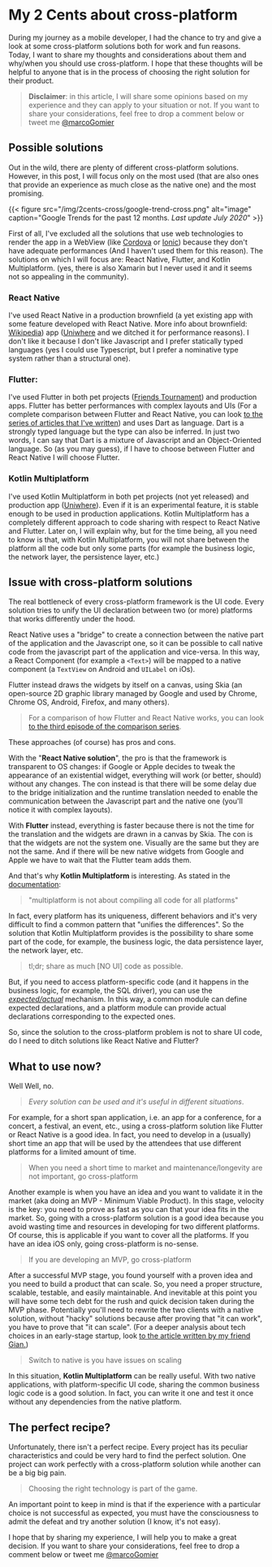 # My 2 Cents about cross-platform


During my journey as a mobile developer, I had the chance to try and give a look at some cross-platform solutions both for work and fun reasons. Today, I want to share my thoughts and considerations about them and why/when you should use cross-platform. I hope that these thoughts will be helpful to anyone that is in the process of choosing the right solution for their product.

> **Disclaimer**: in this article, I will share some opinions based on my experience and they can apply to your situation or not. If you want to share your considerations, feel free to drop a comment below or tweet me [@marcoGomier](https://twitter.com/marcoGomier)

## Possible solutions

Out in the wild, there are plenty of different cross-platform solutions. However, in this post, I will focus only on the most used (that are also ones that provide an experience as much close as the native one) and the most promising. 

{{< figure src="/img/2cents-cross/google-trend-cross.png" alt="image" caption="Google Trends for the past 12 months. *Last update July 2020*" >}}

First of all, I've excluded all the solutions that use web technologies to render the app in a WebView (like [Cordova](https://cordova.apache.org/) or [Ionic](https://ionicframework.com/)) because they don't have adequate performances (And I haven't used them for this reason). The solutions on which I will focus are: React Native, Flutter, and Kotlin Multiplatform. (yes, there is also Xamarin but I never used it and it seems not so appealing in the community).

### React Native
I've used React Native in a production brownfield (a yet existing app with some feature developed with React Native. More info about brownfield: [Wikipedia](https://en.wikipedia.org/wiki/Brownfield_(software_development))) app ([Uniwhere](https://www.uniwhere.com/) and we ditched it for performance reasons). I don't like it because I don't like Javascript and I prefer statically typed languages (yes I could use Typescript, but I prefer a nominative type system rather than a structural one).

### Flutter: 
I've used Flutter in both pet projects ([Friends Tournament](https://github.com/prof18/Friends-Tournament)) and production apps. Flutter has better performances with complex layouts and UIs (For a complete comparison between Flutter and React Native, you can look [to the series of articles that I've written](https://www.marcogomiero.com/posts/2020/rn-flutter-dilemma-series/)) and uses Dart as language. Dart is a strongly typed language but the type can also be inferred. In just two words, I can say that Dart is a mixture of Javascript and an Object-Oriented language. So (as you may guess), if I have to choose between Flutter and React Native I will choose Flutter. 

### Kotlin Multiplatform
I've used Kotlin Multiplatform in both pet projects (not yet released) and production app ([Uniwhere](https://www.uniwhere.com/)). Even if it is an experimental feature, it is stable enough to be used in production applications. Kotlin Multiplatform has a completely different approach to code sharing with respect to React Native and Flutter. Later on, I will explain why, but for the time being, all you need to know is that, with Kotlin Multiplatform, you will not share between the platform all the code but only some parts (for example the business logic, the network layer, the persistence layer, etc.)

## Issue with cross-platform solutions

The real bottleneck of every cross-platform framework is the UI code. Every solution tries to unify the UI declaration between two (or more) platforms that works differently under the hood. 

React Native uses a "bridge" to create a connection between the native part of the application and the Javascript one, so it can be possible to call native code from the javascript part of the application and vice-versa. In this way, a React Component (for example a `<Text>`) will be mapped to a native component (a `TextView` on Android and `UILabel` on iOs). 

Flutter instead draws the widgets by itself on a canvas, using Skia (an open-source 2D graphic library managed by Google and used by Chrome, Chrome OS, Android, Firefox, and many others). 

> For a comparison of how Flutter and React Native works, you can look [to the third episode of the comparison series](https://www.marcogomiero.com/posts/2020/rn-flutter-dilemma-3-under-hood/). 

These approaches (of course) has pros and cons. 

With the "**React Native solution**", the pro is that the framework is transparent to OS changes: if Google or Apple decides to tweak the appearance of an existential widget, everything will work (or better, should) without any changes. The con instead is that there will be some delay due to the bridge initialization and the runtime translation needed to enable the communication between the Javascript part and the native one (you'll notice it with complex layouts).

With **Flutter** instead, everything is faster because there is not the time for the translation and the widgets are drawn in a canvas by Skia. The con is that the widgets are not the system one. Visually are the same but they are not the same. And if there will be new native widgets from Google and Apple we have to wait that the Flutter team adds them.

And that's why **Kotlin Multiplatform** is interesting. As stated in the [documentation](https://kotlinlang.org/docs/reference/multiplatform.html):

> "multiplatform is not about compiling all code for all platforms"

In fact, every platform has its uniqueness, different behaviors and it's very difficult to find a common pattern that "unifies the differences". So the solution that Kotlin Multiplatform provides is the possibility to share some part of the code, for example, the business logic, the data persistence layer, the network layer, etc. 

> tl;dr; share as much [NO UI] code as possible. 

But, if you need to access platform-specific code (and it happens in the business logic, for example, the SQL driver), you can use the [_expected/actual_](https://kotlinlang.org/docs/reference/platform-specific-declarations.html) mechanism. In this way, a common module can define expected declarations, and a platform module can provide actual declarations corresponding to the expected ones. 

So, since the solution to the cross-platform problem is not to share UI code, do I need to ditch solutions like React Native and Flutter?

## What to use now? 

Well Well, no. 

> _Every solution can be used and it's useful in different situations_. 

For example, for a short span application, i.e. an app for a conference, for a concert, a festival, an event, etc., using a cross-platform solution like Flutter or React Native is a good idea. In fact, you need to develop in a (usually) short time an app that will be used by the attendees that use different platforms for a limited amount of time. 

> When you need a short time to market and maintenance/longevity are not important, go cross-platform

Another example is when you have an idea and you want to validate it in the market (aka doing an MVP -  Minimum Viable Product). In this stage, velocity is the key: you need to prove as fast as you can that your idea fits in the market. So, going with a cross-platform solution is a good idea because you avoid wasting time and resources in developing for two different platforms. Of course, this is applicable if you want to cover all the platforms. If you have an idea iOS only, going cross-platform is no-sense.

> If you are developing an MVP, go cross-platform 

After a successful MVP stage, you found yourself with a proven idea and you need to build a product that can scale. So, you need a proper structure, scalable, testable, and easily maintainable. And inevitable at this point you will have some tech debt for the rush and quick decision taken during the MVP phase. Potentially you'll need to rewrite the two clients with a native solution, without "hacky" solutions because after proving that "it can work", you have to prove that "it can scale". (For a deeper analysis about tech choices in an early-stage startup, look [to the article written by my friend Gian.](https://giansegato.com/essays/a-technical-framework-for-early-stage-startups/))

> Switch to native is you have issues on scaling

In this situation, **Kotlin Multiplatform** can be really useful.
With two native applications, with platform-specific UI code, sharing the common business logic code is a good solution. In fact, you can write it one and test it once without any dependencies from the native platform.

## The perfect recipe?

Unfortunately, there isn't a perfect recipe. Every project has its peculiar characteristics and could be very hard to find the perfect solution. One project can work perfectly with a cross-platform solution while another can be a big big pain. 

> Choosing the right technology is part of the game. 

An important point to keep in mind is that if the experience with a particular choice is not successful as expected, you must have the consciousness to admit the defeat and try another solution (I know, it's not easy).

I hope that by sharing my experience, I will help you to make a great decision. If you want to share your considerations, feel free to drop a comment below or tweet me [@marcoGomier](https://twitter.com/marcoGomier)